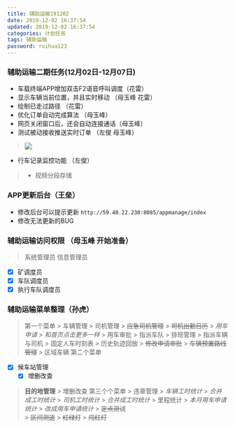 ```yaml
---
title: 辅助运输191202
date: 2019-12-02 16:37:54
updated: 2019-12-02 16:37:54
categories: 计划任务
tags: 辅助运输
password: ruihua123
---
```


### 辅助运输二期任务(12月02日-12月07日)

* 车载终端APP增加双击F2语音呼叫调度（花雷）
* 显示车辆当前位置，并且实时移动 （母玉峰 花雷）
* 绘制已走过路径 （花雷）
* 优化订单自动完成算法 （母玉峰）
* 网页关闭窗口后，还会自动连接通话（母玉峰）
* 测试被动接收推送实时订单 （左俊 母玉峰）
> ![](231575033629_.pic_hd.jpg)
* 行车记录监控功能 （左俊）
> * 视频分段存储

### APP更新后台（王垒）
* 修改后台可以提示更新
```http://59.48.22.230:8085/appmanage/index```
* 修改无法更新的BUG

### 辅助运输访问权限 （母玉峰 开始准备）

> 系统管理员
> 信息管理员
* [x] 矿调度员
* [x] 车队调度员
* [x] 执行车队调度员

### 辅助运输菜单整理（孙虎）
> 第一个菜单
    > 车辆管理
    > 司机管理
    > ~~应急司机管理~~
    > ~~司机出勤日历~~
    > *用车申请*
        > *和首页点击更多一样*
    > 用车审批
    > 指派车队
    > 排班管理
    > 指派车辆与司机
    > 固定人车时刻表
    > 历史轨迹回放
    > ~~修改申请审批~~
    > ~~车辆预置路线管理~~
    > 区域车辆
> 第二个菜单
   * [x] 候车站管理
        * [x] 增删改查
   > **目的地管理**
        > 增删改查
> 第三个个菜单
    > 违章管理
    > *车辆工时统计*
        > *合并成工时统计*
    > *司机工时统计*
        > *合并成工时统计*
    > 里程统计
    > *本月用车申请统计*
        > *改成用车申请统计*
    > ~~定点测试~~       
    > ~~区间测速~~
    > ~~红绿灯~~
    > ~~闯红灯~~